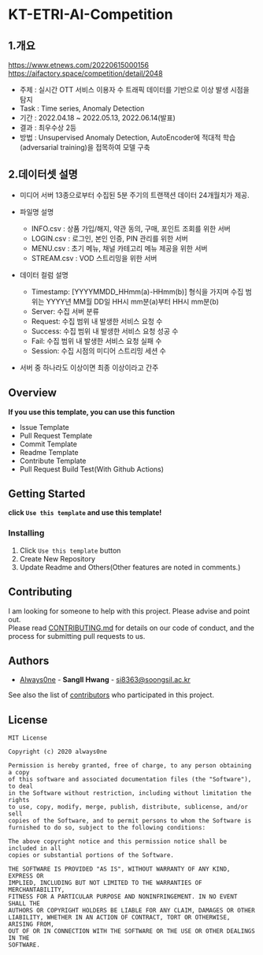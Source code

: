# KT-ETRI-AI-Competition
## 1.개요
https://www.etnews.com/20220615000156  
https://aifactory.space/competition/detail/2048
  - 주제 : 실시간 OTT 서비스 이용자 수 트래픽 데이터를 기반으로 이상 발생 시점을 탐지
  - Task : Time series, Anomaly Detection
  - 기간 : 2022.04.18 ~ 2022.05.13, 2022.06.14(발표)
  - 결과 : 최우수상 2등 
  - 방법 : Unsupervised Anomaly Detection, AutoEncoder에 적대적 학습(adversarial training)을 접목하여 모델 구축
<!--  Other options to write Readme
  - [Deployment](#deployment)
  - [Used or Referenced Projects](Used-or-Referenced-Projects)
-->
## 2.데이터셋 설명
<!--Wirte one paragraph of project description -->  
- 미디어 서버 13종으로부터 수집된 5분 주기의 트랜잭션 데이터 24개월치가 제공.


- 파일명 설명
  - INFO.csv : 상품 가입/해지, 약관 동의, 구매, 포인트 조회를 위한 서버
  - LOGIN.csv : 로그인, 본인 인증, PIN 관리를 위한 서버
  - MENU.csv : 초기 메뉴, 채널 카테고리 메뉴 제공을 위한 서버
  - STREAM.csv :  VOD 스트리밍을 위한 서버


- 데이터 컬럼 설명
  - Timestamp: [YYYYMMDD_HHmm(a)-HHmm(b)] 형식을 가지며 수집 범위는 YYYY년 MM월 DD일 HH시 mm분(a)부터 HH시 mm분(b)
  - Server: 수집 서버 분류
  - Request: 수집 범위 내 발생한 서비스 요청 수
  - Success: 수집 범위 내 발생한 서비스 요청 성공 수
  - Fail: 수집 범위 내 발생한 서비스 요청 실패 수
  - Session: 수집 시점의 미디어 스트리밍 세션 수

* 서버 중 하나라도 이상이면 최종 이상이라고 간주

## Overview
<!-- Write Overview about this project -->
**If you use this template, you can use this function**
- Issue Template
- Pull Request Template
- Commit Template
- Readme Template
- Contribute Template
- Pull Request Build Test(With Github Actions)

## Getting Started
**click `Use this template` and use this template!**
<!--
### Depencies
 Write about need to install the software and how to install them 
-->
### Installing
<!-- A step by step series of examples that tell you how to get a development 
env running

Say what the step will be

    Give the example

And repeat

    until finished
-->
1. Click `Use this template` button 
2. Create New Repository
3. Update Readme and Others(Other features are noted in comments.)
<!--
## Deployment
 Add additional notes about how to deploy this on a live system
 -->
## Contributing
<!-- Write the way to contribute -->
I am looking for someone to help with this project. Please advise and point out.  
Please read [CONTRIBUTING.md](CONTRIBUTING.md) for details on our code
of conduct, and the process for submitting pull requests to us.

## Authors
  - [Always0ne](https://github.com/Always0ne) - **SangIl Hwang** - <si8363@soongsil.ac.kr>

See also the list of [contributors](https://github.com/always0ne/readmeTemplate/contributors)
who participated in this project.
<!--
## Used or Referenced Projects
 - [referenced Project](project link) - **LICENSE** - little-bit introduce
-->

## License

```
MIT License

Copyright (c) 2020 always0ne

Permission is hereby granted, free of charge, to any person obtaining a copy
of this software and associated documentation files (the "Software"), to deal
in the Software without restriction, including without limitation the rights
to use, copy, modify, merge, publish, distribute, sublicense, and/or sell
copies of the Software, and to permit persons to whom the Software is
furnished to do so, subject to the following conditions:

The above copyright notice and this permission notice shall be included in all
copies or substantial portions of the Software.

THE SOFTWARE IS PROVIDED "AS IS", WITHOUT WARRANTY OF ANY KIND, EXPRESS OR
IMPLIED, INCLUDING BUT NOT LIMITED TO THE WARRANTIES OF MERCHANTABILITY,
FITNESS FOR A PARTICULAR PURPOSE AND NONINFRINGEMENT. IN NO EVENT SHALL THE
AUTHORS OR COPYRIGHT HOLDERS BE LIABLE FOR ANY CLAIM, DAMAGES OR OTHER
LIABILITY, WHETHER IN AN ACTION OF CONTRACT, TORT OR OTHERWISE, ARISING FROM,
OUT OF OR IN CONNECTION WITH THE SOFTWARE OR THE USE OR OTHER DEALINGS IN THE
SOFTWARE.
```
